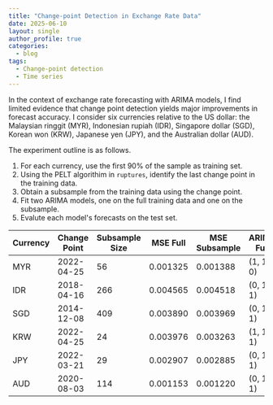 ```yaml
---
title: "Change-point Detection in Exchange Rate Data"
date: 2025-06-10
layout: single
author_profile: true
categories:
  - blog
tags:
  - Change-point detection
  - Time series
---
```

<p style="font-size: 14px;">
In the context of exchange rate forecasting with ARIMA models, I find limited evidence that change point detection yields major improvements in forecast accuracy. I consider six currencies relative to the US dollar: the Malaysian ringgit (MYR), Indonesian rupiah (IDR), Singapore dollar (SGD), Korean won (KRW), Japanese yen (JPY), and the Australian dollar (AUD).

The experiment outline is as follows.

1. For each currency, use the first 90% of the sample as training set.
2. Using the PELT algorithim in `ruptures`, identify the last change point in the training data.
3. Obtain a subsample from the training data using the change point.
4. Fit two ARIMA models, one on the full training data and one on the subsample.
5. Evalute each model's forecasts on the test set.



|Currency| Change Point | Subsample Size | MSE Full  |  MSE Subsample | ARIMA Full | ARIMA Subsample |
|--------|--------------|----------------|-----------|----------------|------------|-----------------|
|  MYR   |  2022-04-25  |      56        |  0.001325 |   0.001388     | (1, 1, 0)  |     (1, 1, 0)   |
|  IDR   |  2018-04-16  |      266       |  0.004565 |   0.004518     | (0, 1, 1)  |     (0, 1, 1)   |
|  SGD   |  2014-12-08  |      409       |  0.003890 |   0.003969     | (0, 1, 1)  |     (1, 1, 1)   |
|  KRW   |  2022-04-25  |      24        |  0.003976 |   0.003263     | (1, 1, 1)  |     (0, 1, 1)   |
|  JPY   |  2022-03-21  |      29        |  0.002907 |   0.002885     | (0, 1, 1)  |     (1, 1, 0)   |
|  AUD   |  2020-08-03  |      114       |  0.001153 |   0.001220     | (0, 1, 1)  |     (1, 1, 0)   |


</p>
                               
     
    
   
